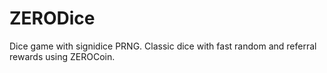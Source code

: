 # ZERODice
Dice game with signidice PRNG. Classic dice with fast random and referral rewards using ZEROCoin.
